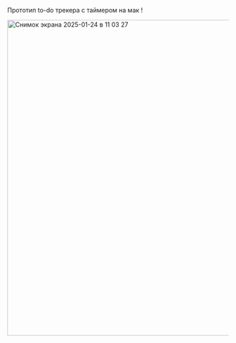 Прототип to-do трекера с таймером на мак !

<img width="720" alt="Снимок экрана 2025-01-24 в 11 03 27" src="https://github.com/user-attachments/assets/3131d9a4-f7bf-4ee8-a5ef-a389e8c53230" />
